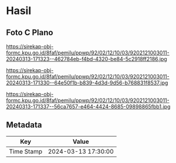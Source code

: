 # Hasil

## Foto C Plano

https://sirekap-obj-formc.kpu.go.id/8faf/pemilu/ppwp/92/02/12/10/03/9202121003011-20240313-171323--462784eb-f4bd-4320-be84-5c2918ff2186.jpg

https://sirekap-obj-formc.kpu.go.id/8faf/pemilu/ppwp/92/02/12/10/03/9202121003011-20240313-171330--64e50f1b-b839-4d3d-9d56-b768831f8537.jpg

https://sirekap-obj-formc.kpu.go.id/8faf/pemilu/ppwp/92/02/12/10/03/9202121003011-20240313-171337--56ca7657-e464-4424-8685-09898865fbb1.jpg


## Metadata

| Key        | Value               |
| ---------- | ------------------- |
| Time Stamp | 2024-03-13 17:30:00 |




